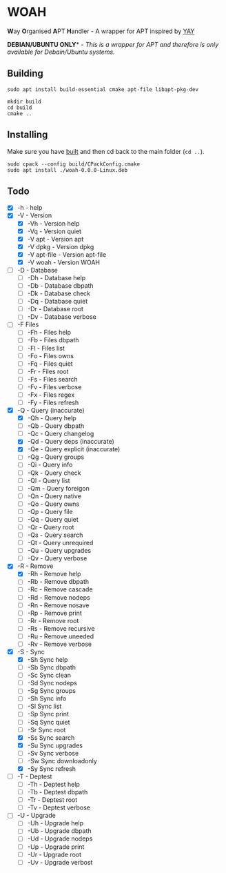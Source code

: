 # WOAH
**W**ay **O**rganised **A**PT **H**andler - A wrapper for APT inspired by [YAY](https://github.com/Jguer/yay/)

**DEBIAN/UBUNTU ONLY*** - *This is a wrapper for APT and therefore is only available for Debain/Ubuntu systems.*

## Building
```
sudo apt install build-essential cmake apt-file libapt-pkg-dev
```
```
mkdir build
cd build
cmake ..
```
## Installing
Make sure you have [built](#Building) and then cd back to the main folder (`cd ..`).
```
sudo cpack --config build/CPackConfig.cmake
sudo apt install ./woah-0.0.0-Linux.deb
```

## Todo
- [x] -h - help
- [x] -V - Version
	- [x] -Vh - Version help
	- [x] -Vq - Version quiet
	- [x] -V apt - Version apt
	- [x] -V dpkg - Version dpkg
	- [x] -V apt-file - Version apt-file
	- [x] -V woah - Version WOAH
- [ ] -D - Database
	- [ ] -Dh - Database help
	- [ ] -Db - Database dbpath
	- [ ] -Dk - Database check
	- [ ] -Dq - Database quiet
	- [ ] -Dr - Database root
	- [ ] -Dv - Database verbose
- [ ] -F Files
	- [ ] -Fh - Files help
	- [ ] -Fb - Files dbpath
	- [ ] -Fl - Files list
	- [ ] -Fo - Files owns
	- [ ] -Fq - Files quiet
	- [ ] -Fr - Files root
	- [ ] -Fs - Files search
	- [ ] -Fv - Files verbose
	- [ ] -Fx - Files regex
	- [ ] -Fy - Files refresh
- [x] -Q - Query	(inaccurate)
	- [x] -Qh - Query help
	- [ ] -Qb - Query dbpath
	- [ ] -Qc - Query changelog
	- [x] -Qd - Query deps		(inaccurate)
	- [x] -Qe - Query explicit	(inaccurate)
	- [ ] -Qg - Query groups
	- [ ] -Qi - Query info
	- [ ] -Qk - Query check
	- [ ] -Ql - Query list
	- [ ] -Qm - Query foreigon
	- [ ] -Qn - Query native
	- [ ] -Qo - Query owns
	- [ ] -Qp - Query file
	- [ ] -Qq - Query quiet
	- [ ] -Qr - Query root
	- [ ] -Qs - Query search
	- [ ] -Qt - Query unrequired
	- [ ] -Qu - Query upgrades
	- [ ] -Qv - Query verbose
- [x] -R - Remove
	- [x] -Rh - Remove help
	- [ ] -Rb - Remove dbpath
	- [ ] -Rc - Remove cascade
	- [ ] -Rd - Remove nodeps
	- [ ] -Rn - Remove nosave
	- [ ] -Rp - Remove print
	- [ ] -Rr - Remove root
	- [ ] -Rs - Remove recursive
	- [ ] -Ru - Remove uneeded
	- [ ] -Rv - Remove verbose
- [x] -S - Sync
	- [x] -Sh Sync help
	- [ ] -Sb Sync dbpath
	- [ ] -Sc Sync clean
	- [ ] -Sd Sync nodeps
	- [ ] -Sg Sync groups
	- [ ] -Sh Sync info
	- [ ] -Sl Sync list
	- [ ] -Sp Sync print
	- [ ] -Sq Sync quiet
	- [ ] -Sr Sync root
	- [x] -Ss Sync search
	- [x] -Su Sync upgrades
	- [ ] -Sv Sync verbose
	- [ ] -Sw Sync downloadonly
	- [x] -Sy Sync refresh
- [ ] -T - Deptest
	- [ ] -Th - Deptest help
	- [ ] -Tb - Deptest dbpath
	- [ ] -Tr - Deptest root
	- [ ] -Tv - Deptest verbose
- [ ] -U - Upgrade
	- [ ] -Uh - Upgrade help
	- [ ] -Ub - Upgrade dbpath
	- [ ] -Ud - Upgrade nodeps
	- [ ] -Up - Upgrade print
	- [ ] -Ur - Upgrade root
	- [ ] -Uv - Upgrade verbost
